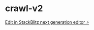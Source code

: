 # crawl-v2

[Edit in StackBlitz next generation editor ⚡️](https://stackblitz.com/~/github.com/wangxingxing123654/crawl-v2)